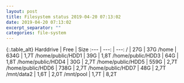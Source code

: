 ```yaml
---
layout: post
title: Filesystem status 2019-04-20 07:13:02
date: 2019-04-20 07:13:02
excerpt_separator: ""
categories: file-system
---
```

{:.table_alt}
Harddrive | Free | Size
:--- | ---: | ---:
/ | 27G | 37G
/home | 634G | 1,7T
/home/public/HDD1 | 39G | 1,8T
/home/public/HDD3 | 64G | 1,8T
/home/public/HDD4 | 30G | 2,7T
/home/public/HDD5 | 559G | 2,7T
/home/public/HDD6 | 738G | 2,7T
/home/public/HDD7 | 48G | 2,7T
/mnt/data2 | 1,6T | 2,0T
/mnt/pool | 1,7T | 8,2T
